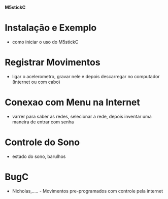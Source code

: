 **M5stickC**

# Instalação e Exemplo

* como iniciar o uso do M5stickC

# Registrar Movimentos

* ligar o acelerometro, gravar nele e depois descarregar no computador (internet ou com cabo)

# Conexao com Menu na Internet

* varrer para saber as redes, selecionar a rede, depois inventar uma maneira de entrar com senha

# Controle do Sono

* estado do sono, barulhos


# BugC 

* Nicholas,..... - Movimentos pre-programados  com controle pela internet
